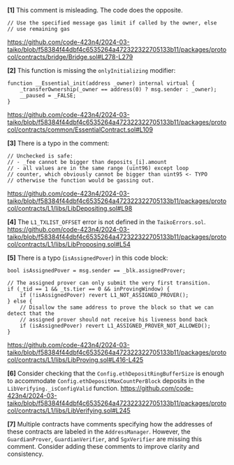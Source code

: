 **[1]** This comment is misleading. The code does the opposite.
```solidity
// Use the specified message gas limit if called by the owner, else
// use remaining gas
```
https://github.com/code-423n4/2024-03-taiko/blob/f58384f44dbf4c6535264a472322322705133b11/packages/protocol/contracts/bridge/Bridge.sol#L278-L279

**[2]** This function is missing the `onlyInitializing` modifier:
```solidity
function __Essential_init(address _owner) internal virtual {
    _transferOwnership(_owner == address(0) ? msg.sender : _owner);
    __paused = _FALSE;
}
```
https://github.com/code-423n4/2024-03-taiko/blob/f58384f44dbf4c6535264a472322322705133b11/packages/protocol/contracts/common/EssentialContract.sol#L109

**[3]** There is a typo in the comment:
```solidity
// Unchecked is safe:
// - _fee cannot be bigger than deposits_[i].amount
// - all values are in the same range (uint96) except loop
// counter, which obviously cannot be bigger than uint95 <- TYPO
// otherwise the function would be gassing out.
```
https://github.com/code-423n4/2024-03-taiko/blob/f58384f44dbf4c6535264a472322322705133b11/packages/protocol/contracts/L1/libs/LibDepositing.sol#L98

**[4]** The `L1_TXLIST_OFFSET` error is not defined in the `TaikoErrors.sol`.
https://github.com/code-423n4/2024-03-taiko/blob/f58384f44dbf4c6535264a472322322705133b11/packages/protocol/contracts/L1/libs/LibProposing.sol#L54

**[5]** There is a typo (`isAssignedPover`) in this code block:
```solidity
bool isAssignedPover = msg.sender == _blk.assignedProver;

// The assigned prover can only submit the very first transition.
if (_tid == 1 && _ts.tier == 0 && inProvingWindow) {
    if (!isAssignedPover) revert L1_NOT_ASSIGNED_PROVER();
} else {
    // Disallow the same address to prove the block so that we can detect that the
    // assigned prover should not receive his liveness bond back
    if (isAssignedPover) revert L1_ASSIGNED_PROVER_NOT_ALLOWED();
}
```
https://github.com/code-423n4/2024-03-taiko/blob/f58384f44dbf4c6535264a472322322705133b11/packages/protocol/contracts/L1/libs/LibProving.sol#L416-L425

**[6]** Consider checking that the `Config.ethDepositRingBufferSize` is enough to accommodate `Config.ethDepositMaxCountPerBlock` deposits in the `LibVerifying._isConfigValid` function.
https://github.com/code-423n4/2024-03-taiko/blob/f58384f44dbf4c6535264a472322322705133b11/packages/protocol/contracts/L1/libs/LibVerifying.sol#L245

**[7]** Multiple contracts have comments specifying how the addresses of these contracts are labeled in the `AddressManager`. However, the `GuardianProver`, `GuardianVerifier`, and `SgxVerifier` are missing this comment. Consider adding these comments to improve clarity and consistency.